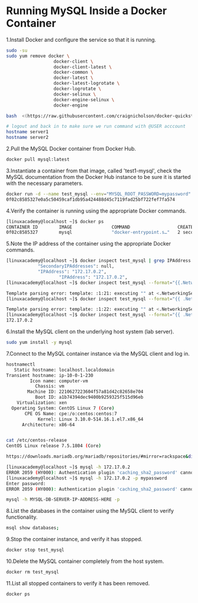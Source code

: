 # Running MySQL Inside a Docker Container

1.Install Docker and configure the service so that it is running.

```bash
sudo -su
sudo yum remove docker \
                  docker-client \
                  docker-client-latest \
                  docker-common \
                  docker-latest \
                  docker-latest-logrotate \
                  docker-logrotate \
                  docker-selinux \
                  docker-engine-selinux \
                  docker-engine

bash  <(https://raw.githubusercontent.com/craignicholson/docker-quickstart/master/01_InstallationConfiguration/centos7_dockerInstall.sh)

# logout and back in to make sure we run command with @USER acccount
hostname server1
hostname server2


```

2.Pull the MySQL Docker container from Docker Hub.

```bash
docker pull mysql:latest
```

3.Instantiate a container from that image, called 'test1-mysql', check the MySQL documentation from the Docker Hub instance to be sure it is started with the necessary parameters.

```bash
docker run -d --name test_mysql --env="MYSQL_ROOT_PASSWORD=mypassword" mysql
0f02c8585327e0a5c50459caf1db95a424488d45c7119fad25bf722fef7fa574


```

4.Verify the container is running using the appropriate Docker commands.

```bash
[linuxacademy@localhost ~]$ docker ps
CONTAINER ID        IMAGE               COMMAND                  CREATED             STATUS              PORTS                 NAMES
0f02c8585327        mysql               "docker-entrypoint.s…"   2 seconds ago       Up 2 seconds        3306/tcp, 33060/tcp   test_mysql

```

5.Note the IP address of the container using the appropriate Docker commands.

```bash
[linuxacademy@localhost ~]$ docker inspect test_mysql | grep IPAddress
            "SecondaryIPAddresses": null,
            "IPAddress": "172.17.0.2",
                    "IPAddress": "172.17.0.2",
[linuxacademy@localhost ~]$ docker inspect test_mysql --format="{{.NetworkingSettings.Networks.bridge.IPAddress}}"

Template parsing error: template: :1:21: executing "" at <.NetworkingSettings....>: map has no entry for key "NetworkingSettings"
[linuxacademy@localhost ~]$ docker inspect test_mysql --format="{{ .NetworkingSettings.Networks.bridge.IPAddress}}"

Template parsing error: template: :1:22: executing "" at <.NetworkingSettings....>: map has no entry for key "NetworkingSettings"
[linuxacademy@localhost ~]$ docker inspect test_mysql --format="{{ .NetworkSettings.Networks.bridge.IPAddress}}"
172.17.0.2

```

6.Install the MySQL client on the underlying host system (lab server).

```bash
sudo yum install -y mysql
```

7.Connect to the MySQL container instance via the MySQL client and log in.

```bash
hostnamectl
   Static hostname: localhost.localdomain
Transient hostname: ip-10-0-1-230
         Icon name: computer-vm
           Chassis: vm
        Machine ID: 2210627223604f57a81d42c82658e704
           Boot ID: a1b74394dec9400b9259325f515d96eb
    Virtualization: xen
  Operating System: CentOS Linux 7 (Core)
       CPE OS Name: cpe:/o:centos:centos:7
            Kernel: Linux 3.10.0-514.16.1.el7.x86_64
      Architecture: x86-64


cat /etc/centos-release
CentOS Linux release 7.5.1804 (Core) 

https://downloads.mariadb.org/mariadb/repositories/#mirror=rackspace&distro=CentOS&distro_release=centos7-ppc64le--centos7&version=10.3

[linuxacademy@localhost ~]$ mysql -h 172.17.0.2 
ERROR 2059 (HY000): Authentication plugin 'caching_sha2_password' cannot be loaded: /usr/lib64/mysql/plugin/caching_sha2_password.so: cannot open shared object file: No such file or directory
[linuxacademy@localhost ~]$ mysql -h 172.17.0.2 -p mypassword
Enter password: 
ERROR 2059 (HY000): Authentication plugin 'caching_sha2_password' cannot be loaded: /usr/lib64/mysql/plugin/caching_sha2_password.so: cannot open shared object file: No such file or directory

mysql -h MYSQL-DB-SERVER-IP-ADDRESS-HERE -p

```

8.List the databases in the container using the MySQL client to verify functionality.

```bash
msql show databases;
```

9.Stop the container instance, and verify it has stopped.

```bash
docker stop test_mysql
```

10.Delete the MySQL container completely from the host system.

```bash
docker rm test_mysql
```

11.List all stopped containers to verify it has been removed.

```bash
docker ps
```
